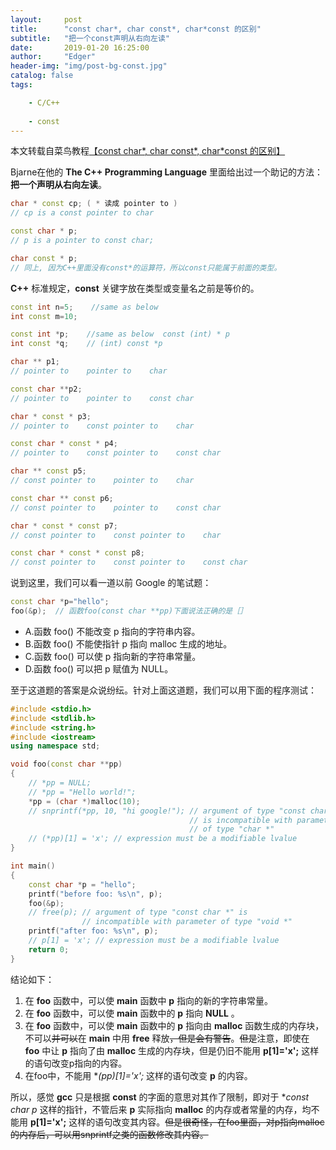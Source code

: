 ```yaml
---
layout:     post
title:      "const char*, char const*, char*const 的区别"
subtitle:   "把一个const声明从右向左读"
date:       2019-01-20 16:25:00
author:     "Edger"
header-img: "img/post-bg-const.jpg"
catalog: false
tags:

    - C/C++
    
    - const
---
```



本文转载自菜鸟教程[【const char*, char const*, char*const 的区别】](http://www.runoob.com/w3cnote/const-char.html)

Bjarne在他的 **The C++ Programming Language** 里面给出过一个助记的方法：**把一个声明从右向左读**。

```cpp
char * const cp; ( * 读成 pointer to ) 
// cp is a const pointer to char 

const char * p; 
// p is a pointer to const char; 

char const * p; 
// 同上, 因为C++里面没有const*的运算符，所以const只能属于前面的类型。
```

**C++** 标准规定，**const** 关键字放在类型或变量名之前是等价的。

```cpp
const int n=5;    //same as below
int const m=10;

const int *p;    //same as below  const (int) * p
int const *q;    // (int) const *p

char ** p1; 
// pointer to    pointer to    char 

const char **p2;
// pointer to    pointer to    const char 

char * const * p3;
// pointer to    const pointer to    char 

const char * const * p4;
// pointer to    const pointer to    const char 

char ** const p5;
// const pointer to    pointer to    char 

const char ** const p6;
// const pointer to    pointer to    const char 

char * const * const p7;
// const pointer to    const pointer to    char 

const char * const * const p8;
// const pointer to    const pointer to    const char
```

说到这里，我们可以看一道以前 Google 的笔试题：

```cpp
const char *p="hello";       
foo(&p);  // 函数foo(const char **pp)下面说法正确的是［］
```

- A.函数 foo() 不能改变 p 指向的字符串内容。
- B.函数 foo() 不能使指针 p 指向 malloc 生成的地址。
- C.函数 foo() 可以使 p 指向新的字符串常量。
- D.函数 foo() 可以把 p 赋值为 NULL。

至于这道题的答案是众说纷纭。针对上面这道题，我们可以用下面的程序测试：

```cpp
#include <stdio.h>
#include <stdlib.h>
#include <string.h>
#include <iostream>
using namespace std;

void foo(const char **pp)
{
    // *pp = NULL;
    // *pp = "Hello world!";
    *pp = (char *)malloc(10);
    // snprintf(*pp, 10, "hi google!"); // argument of type "const char *" 
                                        // is incompatible with parameter 
                                        // of type "char *"
    // (*pp)[1] = 'x'; // expression must be a modifiable lvalue
}

int main()
{
    const char *p = "hello";
    printf("before foo: %s\n", p);
    foo(&p);
    // free(p); // argument of type "const char *" is 
                // incompatible with parameter of type "void *"
    printf("after foo: %s\n", p);
    // p[1] = 'x'; // expression must be a modifiable lvalue
    return 0;
}
```

结论如下：

1. 在 **foo** 函数中，可以使 **main** 函数中 **p** 指向的新的字符串常量。
2. 在 **foo** 函数中，可以使 **main** 函数中的 **p** 指向 **NULL** 。
3. 在 **foo** 函数中，可以使 **main** 函数中的 **p** 指向由 **malloc** 函数生成的内存块，不可以~~并可以~~在 **main** 中用 **free** 释放~~，但是会有警告~~。~~但是~~注意，即使在 **foo** 中让 **p** 指向了由 **malloc** 生成的内存块，但是仍旧不能用 **p[1]='x';** 这样的语句改变p指向的内容。
4. 在foo中，不能用 **(*pp)[1]='x';** 这样的语句改变 **p** 的内容。

所以，感觉 **gcc** 只是根据 **const** 的字面的意思对其作了限制，即对于 **const char *p** 这样的指针，不管后来 **p** 实际指向 **malloc** 的内存或者常量的内存，均不能用 **p[1]='x';** 这样的语句改变其内容。~~但是很奇怪，在foo里面，对p指向malloc的内存后，可以用snprintf之类的函数修改其内容。~~